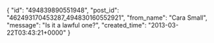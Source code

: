  {
   "id": "494839890551948",
   "post_id": "462493170453287_494830160552921",
   "from_name": "Cara Small",
   "message": "Is it a lawful one?",
   "created_time": "2013-03-22T03:43:21+0000"
 }
